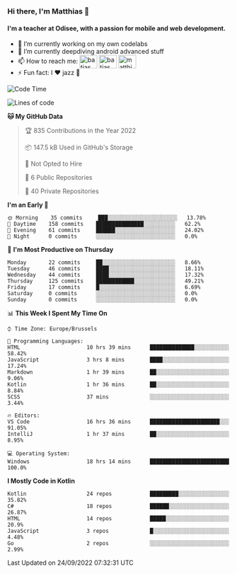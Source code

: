 ### Hi there, I'm Matthias 👋

#### I'm a teacher at Odisee, with a passion for mobile and web development.

- 🔭 I’m currently working on my own codelabs
- 🌱 I’m currently deepdiving android advanced stuff
- 📫 How to reach me: <a href="https://dev.to/batjas" target="_blank"><img align="center" src="https://raw.githubusercontent.com/rahuldkjain/github-profile-readme-generator/master/src/images/icons/Social/devto.svg" alt="batjas" height="30" width="40" /></a>
<a href="https://twitter.com/batjas" target="_blank"><img align="center" src="https://raw.githubusercontent.com/rahuldkjain/github-profile-readme-generator/master/src/images/icons/Social/twitter.svg" alt="batjas" height="30" width="40" /></a>
<a href="https://linkedin.com/in/matthiasdruwé" target="_blank"><img align="center" src="https://raw.githubusercontent.com/rahuldkjain/github-profile-readme-generator/master/src/images/icons/Social/linked-in-alt.svg" alt="matthiasdruwé" height="30" width="40" /></a>
- ⚡ Fun fact: I ❤ jazz 🎷


<!--START_SECTION:waka-->
![Code Time](http://img.shields.io/badge/Code%20Time-421%20hrs%2051%20mins-blue)

![Lines of code](https://img.shields.io/badge/From%20Hello%20World%20I%27ve%20Written-229%20Thousand%20lines%20of%20code-blue)

**🐱 My GitHub Data** 

> 🏆 835 Contributions in the Year 2022
 > 
> 📦 147.5 kB Used in GitHub's Storage 
 > 
> 🚫 Not Opted to Hire
 > 
> 📜 6 Public Repositories 
 > 
> 🔑 40 Private Repositories  
 > 
**I'm an Early 🐤** 

```text
🌞 Morning    35 commits     ███░░░░░░░░░░░░░░░░░░░░░░   13.78% 
🌆 Daytime    158 commits    ███████████████░░░░░░░░░░   62.2% 
🌃 Evening    61 commits     ██████░░░░░░░░░░░░░░░░░░░   24.02% 
🌙 Night      0 commits      ░░░░░░░░░░░░░░░░░░░░░░░░░   0.0%

```
📅 **I'm Most Productive on Thursday** 

```text
Monday       22 commits     ██░░░░░░░░░░░░░░░░░░░░░░░   8.66% 
Tuesday      46 commits     ████░░░░░░░░░░░░░░░░░░░░░   18.11% 
Wednesday    44 commits     ████░░░░░░░░░░░░░░░░░░░░░   17.32% 
Thursday     125 commits    ████████████░░░░░░░░░░░░░   49.21% 
Friday       17 commits     █░░░░░░░░░░░░░░░░░░░░░░░░   6.69% 
Saturday     0 commits      ░░░░░░░░░░░░░░░░░░░░░░░░░   0.0% 
Sunday       0 commits      ░░░░░░░░░░░░░░░░░░░░░░░░░   0.0%

```


📊 **This Week I Spent My Time On** 

```text
⌚︎ Time Zone: Europe/Brussels

💬 Programming Languages: 
HTML                     10 hrs 39 mins      ██████████████░░░░░░░░░░░   58.42% 
JavaScript               3 hrs 8 mins        ████░░░░░░░░░░░░░░░░░░░░░   17.24% 
Markdown                 1 hr 39 mins        ██░░░░░░░░░░░░░░░░░░░░░░░   9.06% 
Kotlin                   1 hr 36 mins        ██░░░░░░░░░░░░░░░░░░░░░░░   8.84% 
SCSS                     37 mins             ░░░░░░░░░░░░░░░░░░░░░░░░░   3.44%

🔥 Editors: 
VS Code                  16 hrs 36 mins      ██████████████████████░░░   91.05% 
IntelliJ                 1 hr 37 mins        ██░░░░░░░░░░░░░░░░░░░░░░░   8.95%

💻 Operating System: 
Windows                  18 hrs 14 mins      █████████████████████████   100.0%

```

**I Mostly Code in Kotlin** 

```text
Kotlin                   24 repos            █████████░░░░░░░░░░░░░░░░   35.82% 
C#                       18 repos            ██████░░░░░░░░░░░░░░░░░░░   26.87% 
HTML                     14 repos            █████░░░░░░░░░░░░░░░░░░░░   20.9% 
JavaScript               3 repos             █░░░░░░░░░░░░░░░░░░░░░░░░   4.48% 
Go                       2 repos             ░░░░░░░░░░░░░░░░░░░░░░░░░   2.99%

```



 Last Updated on 24/09/2022 07:32:31 UTC
<!--END_SECTION:waka-->

